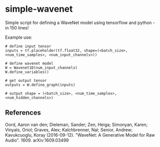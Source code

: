 # simple-wavenet
Simple script for defining a WaveNet model using tensorflow and python - in 150 lines!

Example use:

```
# define input tensor
inputs = tf.placeholder(tf.float32, shape=(<batch_size>, <num_time_samples>, <num_input_channels>))

# define wavenet model
W = Wavenet1D(num_input_channels)
W.define_variables()

# get output tensor
outputs = W.define_graph(inputs)

# output shape = (<batch_size>, <num_time_samples>, <num_hidden_channels>)
```
## References

Oord, Aaron van den; Dieleman, Sander; Zen, Heiga; Simonyan, Karen; Vinyals, Oriol; Graves, Alex; Kalchbrenner, Nal; Senior, Andrew; Kavukcuoglu, Koray (2016-09-12). "WaveNet: A Generative Model for Raw Audio". 1609. arXiv:1609.03499
